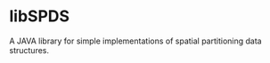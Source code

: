 libSPDS
=======

A JAVA library for simple implementations of spatial partitioning data structures.
